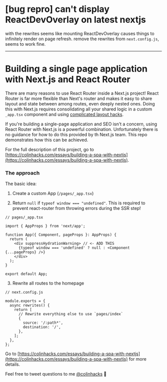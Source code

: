 # [bug repro] can't display ReactDevOverlay on latest nextjs

with the rewrites seems like mounting ReactDevOverlay causes things to infinitely render on page refresh. remove the rewrites from `next.config.js`, seems to work fine.

---

# Building a single page application with Next.js and React Router

There are many reasons to use React Router inside a Next.js project! React Router is far more flexible than Next's router and makes it easy to share layout and state between among routes, even deeply nested ones. Doing this with Next.js requires consolidating all your shared logic in a custom `_app.tsx` component and using [complicated layout hacks](https://adamwathan.me/2019/10/17/persistent-layout-patterns-in-nextjs/).

If you're building a single-page application and SEO isn't a concern, using React Router with Next.js is a powerful combination. Unfortunately there is no guidance for how to do this provided by th Next.js team. This repo demonstrates how this can be achieved.

For the full description of this project, go to [https://colinhacks.com/essays/building-a-spa-with-nextjs](https://colinhacks.com/essays/building-a-spa-with-nextjs).

### The approach

The basic idea:

1. Create a custom App (`/pages/_app.tsx`)

2. Return `null` if `typeof window === "undefined"`. This is required to prevent react-router from throwing errors during the SSR step!

```tsx
// pages/_app.tsx

import { AppProps } from 'next/app';

function App({ Component, pageProps }: AppProps) {
  return (
    <div suppressHydrationWarning> // <- ADD THIS
      {typeof window === 'undefined' ? null : <Component {...pageProps} />}
    </div>
  );
}

export default App;
```

3. Rewrite all routes to the homepage

```tsx
// next.config.js

module.exports = {
  async rewrites() {
    return [
      // Rewrite everything else to use `pages/index`
      {
        source: '/:path*',
        destination: '/',
      },
    ];
  },
};
```

Go to [https://colinhacks.com/essays/building-a-spa-with-nextjs](https://colinhacks.com/essays/building-a-spa-with-nextjs) for more details.

Feel free to tweet questions to me [@colinhacks](https://twitter.com/colinhacks) 🤙
